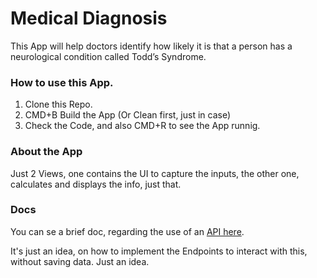 # Medical Diagnosis

This App will help doctors identify how likely it is that a person has a neurological condition called Todd’s Syndrome.

### How to use this App.

1. Clone this Repo.
2. CMD+B Build the App (Or Clean first, just in case)
3. Check the Code, and also CMD+R to see the App runnig.

### About the App

Just 2 Views, one contains the UI to capture the inputs, the other one, calculates and displays the info, just that.


### Docs

You can se a brief doc, regarding the use of an [API here](API-MedicalDiagnosis.md).

It's just an idea, on how to implement the Endpoints to interact with this, without saving data. Just an idea.

